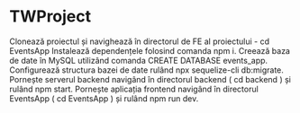 # TWProject
 
Clonează proiectul și navighează în directorul de FE al proiectului - cd EventsApp
Instalează dependențele folosind comanda npm i.
Creează baza de date în MySQL utilizând comanda CREATE DATABASE events_app.
Configurează structura bazei de date rulând npx sequelize-cli db:migrate. 
Pornește serverul backend navigând în directorul backend ( cd backend ) și rulând npm start. 
Pornește aplicația frontend navigând în directorul EventsApp ( cd EventsApp ) și rulând npm run dev.
